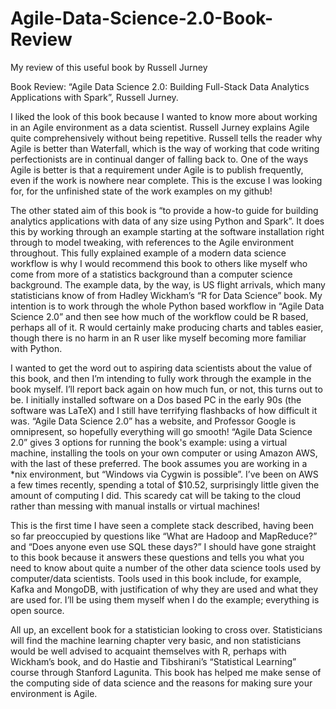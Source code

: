 # Agile-Data-Science-2.0-Book-Review
My review of this useful book by Russell Jurney

Book Review: “Agile Data Science 2.0: Building Full-Stack Data Analytics Applications with Spark”, Russell Jurney.

I liked the look of this book because I wanted to know more about working in an Agile environment as a data scientist. Russell Jurney explains Agile quite comprehensively without being repetitive. Russell tells the reader why Agile is better than Waterfall, which is the way of working that code writing perfectionists are in continual danger of falling back to. One of the ways Agile is better is that a requirement under Agile is to publish frequently, even if the work is nowhere near complete. This is the excuse I was looking for, for the unfinished state of the work examples on my github!

The other stated aim of this book is “to provide a how-to guide for building analytics applications with data of any size using Python and Spark”. It does this by working through an example starting at the software installation right through to model tweaking, with references to the Agile environment throughout. This fully explained example of a modern data science workflow is why I would recommend this book to others like myself who come from more of a statistics background than a computer science background. The example data, by the way, is US flight arrivals, which many statisticians know of from Hadley Wickham’s “R for Data Science” book. My intention is to work through the whole Python based workflow in “Agile Data Science 2.0” and then see how much of the workflow could be R based, perhaps all of it. R would certainly make producing charts and tables easier, though there is no harm in an R user like myself becoming more familiar with Python.

I wanted to get the word out to aspiring data scientists about the value of this book, and then I’m intending to fully work through the example in the book myself. I’ll report back again on how much fun, or not, this turns out to be. I initially installed software on a Dos based PC in the early 90s (the software was LaTeX) and I still have terrifying flashbacks of how difficult it was. “Agile Data Science 2.0” has a website, and Professor Google is omnipresent, so hopefully everything will go smooth! “Agile Data Science 2.0” gives 3 options for running the book's example: using a virtual machine, installing the tools on your own computer or using Amazon AWS, with the last of these preferred. The book assumes you are working in a *nix environment, but “Windows via Cygwin is possible”. I’ve been on AWS a few times recently, spending a total of $10.52, surprisingly little given the amount of computing I did. This scaredy cat will be taking to the cloud rather than messing with manual installs or virtual machines!

This is the first time I have seen a complete stack described, having been so far preoccupied by questions like “What are Hadoop and MapReduce?” and “Does anyone even use SQL these days?” I should have gone straight to this book because it answers these questions and tells you what you need to know about quite a number of the other data science tools used by computer/data scientists. Tools used in this book include, for example, Kafka and MongoDB, with justification of why they are used and what they are used for. I’ll be using them myself when I do the example; everything is open source.

All up, an excellent book for a statistician looking to cross over. Statisticians will find the machine learning chapter very basic, and non statisticians would be well advised to acquaint themselves with R, perhaps with Wickham’s book, and do Hastie and Tibshirani’s “Statistical Learning” course through Stanford Lagunita. This book has helped me make sense of the computing side of data science and the reasons for making sure your environment is Agile.
